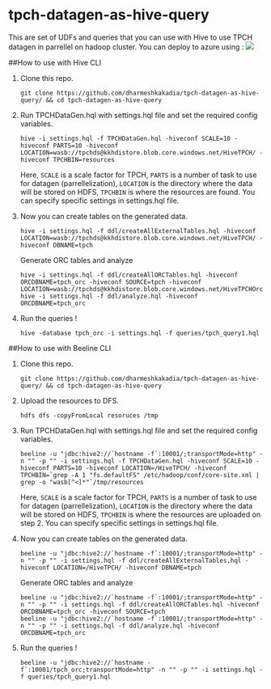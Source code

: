 # tpch-datagen-as-hive-query
This are set of UDFs and queries that you can use with Hive to use TPCH datagen in parrellel on hadoop cluster. You can deploy to azure using :
<a href="https://portal.azure.com/#create/Microsoft.Template/uri/https%3A%2F%2Fraw.githubusercontent.com%2Fdharmeshkakadia%2Ftpch-datagen-as-hive-query%2Fmaster%2Fazure%2Fazuredeploy.json" target="_blank">
    <img src="http://azuredeploy.net/deploybutton.png"/>
</a>


##How to use with Hive CLI
1. Clone this repo.

    ```shell
    git clone https://github.com/dharmeshkakadia/tpch-datagen-as-hive-query/ && cd tpch-datagen-as-hive-query
    ```
2. Run TPCHDataGen.hql with settings.hql file and set the required config variables.
    ```shell
    hive -i settings.hql -f TPCHDataGen.hql -hiveconf SCALE=10 -hiveconf PARTS=10 -hiveconf LOCATION=wasb://tpchds@kkhdistore.blob.core.windows.net/HiveTPCH/ -hiveconf TPCHBIN=resources 
    ```
    Here, `SCALE` is a scale factor for TPCH, 
    `PARTS` is a number of task to use for datagen (parrellelization), 
    `LOCATION` is the directory where the data will be stored on HDFS, 
    `TPCHBIN` is where the resources are found. You can specify specific settings in settings.hql file.

3. Now you can create tables on the generated data.
    ```shell
    hive -i settings.hql -f ddl/createAllExternalTables.hql -hiveconf LOCATION=wasb://tpchds@kkhdistore.blob.core.windows.net/HiveTPCH/ -hiveconf DBNAME=tpch
    ```
    Generate ORC tables and analyze
    ```shell
    hive -i settings.hql -f ddl/createAllORCTables.hql -hiveconf ORCDBNAME=tpch_orc -hiveconf SOURCE=tpch -hiveconf LOCATION=wasb://tpchds@kkhdistore.blob.core.windows.net/HiveTPCHOrc/ 
    hive -i settings.hql -f ddl/analyze.hql -hiveconf ORCDBNAME=tpch_orc 
    ```

4. Run the queries !
    ```shell
    hive -database tpch_orc -i settings.hql -f queries/tpch_query1.hql 
    ```

##How to use with Beeline CLI
1. Clone this repo.

    ```shell
    git clone https://github.com/dharmeshkakadia/tpch-datagen-as-hive-query/ && cd tpch-datagen-as-hive-query
    ```
2. Upload the resources to DFS.
    ```shell
    hdfs dfs -copyFromLocal resoruces /tmp
    ```

3. Run TPCHDataGen.hql with settings.hql file and set the required config variables.
    ```shell
   beeline -u "jdbc:hive2://`hostname -f`:10001/;transportMode=http" -n "" -p "" -i settings.hql -f TPCHDataGen.hql -hiveconf SCALE=10 -hiveconf PARTS=10 -hiveconf LOCATION=/HiveTPCH/ -hiveconf TPCHBIN=`grep -A 1 "fs.defaultFS" /etc/hadoop/conf/core-site.xml | grep -o "wasb[^<]*"`/tmp/resources 
    ```
    Here, `SCALE` is a scale factor for TPCH, 
    `PARTS` is a number of task to use for datagen (parrellelization), 
    `LOCATION` is the directory where the data will be stored on HDFS, 
    `TPCHBIN` is where the resources are uploaded on step 2. You can specify specific settings in settings.hql file.

4. Now you can create tables on the generated data.
    ```shell
    beeline -u "jdbc:hive2://`hostname -f`:10001/;transportMode=http" -n "" -p "" -i settings.hql -f ddl/createAllExternalTables.hql -hiveconf LOCATION=/HiveTPCH/ -hiveconf DBNAME=tpch
    ```
    Generate ORC tables and analyze
    ```shell
    beeline -u "jdbc:hive2://`hostname -f`:10001/;transportMode=http" -n "" -p "" -i settings.hql -f ddl/createAllORCTables.hql -hiveconf ORCDBNAME=tpch_orc -hiveconf SOURCE=tpch 
    beeline -u "jdbc:hive2://`hostname -f`:10001/;transportMode=http" -n "" -p "" -i settings.hql -f ddl/analyze.hql -hiveconf ORCDBNAME=tpch_orc 
    ```

5. Run the queries !
    ```shell
    beeline -u "jdbc:hive2://`hostname -f`:10001/tpch_orc;transportMode=http" -n "" -p "" -i settings.hql -f queries/tpch_query1.hql 
    ```
